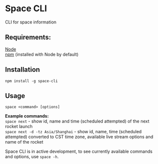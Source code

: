 # Space CLI

CLI for space information

## Requirements:  
[Node](https://nodejs.org/en/)  
[npm](https://docs.npmjs.com/getting-started/installing-node) (installed with Node by default)  

## Installation  
```
npm install -g space-cli
```

## Usage  
```
space <command> [options]
```

**Example commands:**  
`space next` - show id, name and time (scheduled attempted) of the next rocket launch  
`space next -d -tz Asia/Shanghai` - show id, name, time (scheduled attempted) converted to CST time zone, available live stream options and name of the rocket

Space CLI is in active development, to see currently available commands and options, use `space -h`.
